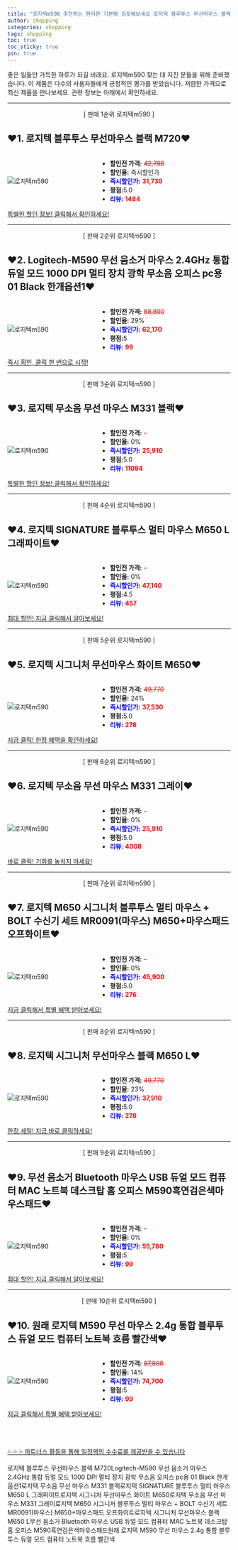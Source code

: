 ```yaml
---
title: "로지텍m590 추천하는 편리한 기본템 검토해보세요 로지텍 블루투스 무선마우스 블랙 M720"
author: shopping
categories: shopping
tags: shopping
toc: true
toc_sticky: true
pin: true
---
```

좋은 일들만 가득한 하루가 되길 바래요. 로지텍m590 찾는 데 지친 분들을 위해 준비했습니다. 이 제품은 다수의 사용자들에게 긍정적인 평가를 받았습니다. 저렴한 가격으로 최신 제품을 만나보세요. 관련 정보는 아래에서 확인하세요.

---
<p class="toplist" style="margin: 0 auto; display: block; width: fit-content;">[ 판매 1순위 로지텍m590 ]</p>

<h2><strong>❤️1. 로지텍 블루투스 무선마우스 블랙 M720❤️</strong></h2>

<div style="display: flex; align-items: center;">
    <div style="flex: 0.4;">
        <img src="https://thumbnail10.coupangcdn.com/thumbnails/remote/230x230ex/image/vendor_inventory/086f/069f821455fb0208c3532b943f3acca4139f28c982553d4a34eaf8377144.JPG" alt="로지텍m590" style="max-width: 100%;">
    </div>
    <div style="flex: 0.6; margin-left: 10px;">
        <ul>
            <li><strong>할인전 가격:</strong> <del style="color: red;">42,780</del></li>
            <li><strong>할인율:</strong> 즉시할인가</li>
            <li><span style='color:blue'><strong>즉시할인가:</strong></span> <span style='color:red'><strong>31,730</strong></span></li>
            <li><strong>평점:</strong>5.0</li>
            <li><span style='color:blue'><strong>리뷰:</strong></span> <span style='color:red'><strong>1484</strong></span></li>
        </ul>
    </div>
</div>
<div class="center">
    <a href="https://William4Davisa.github.io?lptag=AF9450613&subid=githubio&pageKey=6320367142&traceid=V0-153&itemId=13169409513&vendorItemId=80428088025" class="myButton">
        특별한 할인 정보! 클릭해서 확인하세요!
    </a>
</div>


---
<p class="toplist" style="margin: 0 auto; display: block; width: fit-content;">[ 판매 2순위 로지텍m590 ]</p>

<h2><strong>❤️2. Logitech-M590 무선 음소거 마우스 2.4GHz 통합 듀얼 모드 1000 DPI 멀티 장치 광학 무소음 오피스 pc용 01 Black 한개옵션1❤️</strong></h2>

<div style="display: flex; align-items: center;">
    <div style="flex: 0.4;">
        <img src="https://thumbnail6.coupangcdn.com/thumbnails/remote/230x230ex/image/vendor_inventory/6dae/803e390f9e873de191638de127661af02aec207a1172bdb0c96ddf2e1418.jpg" alt="로지텍m590" style="max-width: 100%;">
    </div>
    <div style="flex: 0.6; margin-left: 10px;">
        <ul>
            <li><strong>할인전 가격:</strong> <del style="color: red;">88,800</del></li>
            <li><strong>할인율:</strong> 29%</li>
            <li><span style='color:blue'><strong>즉시할인가:</strong></span> <span style='color:red'><strong>62,170</strong></span></li>
            <li><strong>평점:</strong>5</li>
            <li><span style='color:blue'><strong>리뷰:</strong></span> <span style='color:red'><strong>99</strong></span></li>
        </ul>
    </div>
</div>
<div class="center">
    <a href="https://William4Davisa.github.io?lptag=AF9450613&subid=githubio&pageKey=7031747794&traceid=V0-153&itemId=17355756092&vendorItemId=85029659379" class="myButton">
        즉시 확인, 클릭 한 번으로 시작!
    </a>
</div>


---
<p class="toplist" style="margin: 0 auto; display: block; width: fit-content;">[ 판매 3순위 로지텍m590 ]</p>

<h2><strong>❤️3. 로지텍 무소음 무선 마우스 M331 블랙❤️</strong></h2>

<div style="display: flex; align-items: center;">
    <div style="flex: 0.4;">
        <img src="https://thumbnail7.coupangcdn.com/thumbnails/remote/230x230ex/image/retail/images/351324259118263-8a412a23-0be4-444c-abcc-5f23a02f1eda.jpg" alt="로지텍m590" style="max-width: 100%;">
    </div>
    <div style="flex: 0.6; margin-left: 10px;">
        <ul>
            <li><strong>할인전 가격:</strong> <del style="color: red;">-</del></li>
            <li><strong>할인율:</strong> 0%</li>
            <li><span style='color:blue'><strong>즉시할인가:</strong></span> <span style='color:red'><strong>25,910</strong></span></li>
            <li><strong>평점:</strong>5.0</li>
            <li><span style='color:blue'><strong>리뷰:</strong></span> <span style='color:red'><strong>11094</strong></span></li>
        </ul>
    </div>
</div>
<div class="center">
    <a href="https://William4Davisa.github.io?lptag=AF9450613&subid=githubio&pageKey=6159950381&traceid=V0-153&itemId=11948008563&vendorItemId=3299873959" class="myButton">
        특별한 할인 정보! 클릭해서 확인하세요!
    </a>
</div>


---
<p class="toplist" style="margin: 0 auto; display: block; width: fit-content;">[ 판매 4순위 로지텍m590 ]</p>

<h2><strong>❤️4. 로지텍 SIGNATURE 블루투스 멀티 마우스 M650 L 그래파이트❤️</strong></h2>

<div style="display: flex; align-items: center;">
    <div style="flex: 0.4;">
        <img src="https://thumbnail7.coupangcdn.com/thumbnails/remote/230x230ex/image/retail/images/2023/05/03/11/8/ea725a59-2cf1-4fb2-8bad-bbd73c1885a2.jpg" alt="로지텍m590" style="max-width: 100%;">
    </div>
    <div style="flex: 0.6; margin-left: 10px;">
        <ul>
            <li><strong>할인전 가격:</strong> <del style="color: red;">-</del></li>
            <li><strong>할인율:</strong> 0%</li>
            <li><span style='color:blue'><strong>즉시할인가:</strong></span> <span style='color:red'><strong>47,140</strong></span></li>
            <li><strong>평점:</strong>4.5</li>
            <li><span style='color:blue'><strong>리뷰:</strong></span> <span style='color:red'><strong>457</strong></span></li>
        </ul>
    </div>
</div>
<div class="center">
    <a href="https://William4Davisa.github.io?lptag=AF9450613&subid=githubio&pageKey=7310195790&traceid=V0-153&itemId=18726048797&vendorItemId=85858746673" class="myButton">
        최대 할인! 지금 클릭해서 알아보세요!
    </a>
</div>


---
<p class="toplist" style="margin: 0 auto; display: block; width: fit-content;">[ 판매 5순위 로지텍m590 ]</p>

<h2><strong>❤️5. 로지텍 시그니처 무선마우스 화이트 M650❤️</strong></h2>

<div style="display: flex; align-items: center;">
    <div style="flex: 0.4;">
        <img src="https://thumbnail7.coupangcdn.com/thumbnails/remote/230x230ex/image/vendor_inventory/8da8/a9b8d093cf7a75ae61a466d62b83f7019e09f0ebda82c08e3fe22f966e7a.jpg" alt="로지텍m590" style="max-width: 100%;">
    </div>
    <div style="flex: 0.6; margin-left: 10px;">
        <ul>
            <li><strong>할인전 가격:</strong> <del style="color: red;">49,770</del></li>
            <li><strong>할인율:</strong> 24%</li>
            <li><span style='color:blue'><strong>즉시할인가:</strong></span> <span style='color:red'><strong>37,530</strong></span></li>
            <li><strong>평점:</strong>5.0</li>
            <li><span style='color:blue'><strong>리뷰:</strong></span> <span style='color:red'><strong>278</strong></span></li>
        </ul>
    </div>
</div>
<div class="center">
    <a href="https://William4Davisa.github.io?lptag=AF9450613&subid=githubio&pageKey=6274799418&traceid=V0-153&itemId=12852287705&vendorItemId=80117733915" class="myButton">
        지금 클릭! 한정 혜택을 확인하세요!
    </a>
</div>


---
<p class="toplist" style="margin: 0 auto; display: block; width: fit-content;">[ 판매 6순위 로지텍m590 ]</p>

<h2><strong>❤️6. 로지텍 무소음 무선 마우스 M331 그레이❤️</strong></h2>

<div style="display: flex; align-items: center;">
    <div style="flex: 0.4;">
        <img src="https://thumbnail9.coupangcdn.com/thumbnails/remote/230x230ex/image/retail/images/543198804660463-b0eca84d-f109-4c09-8324-0b7734771cc8.jpg" alt="로지텍m590" style="max-width: 100%;">
    </div>
    <div style="flex: 0.6; margin-left: 10px;">
        <ul>
            <li><strong>할인전 가격:</strong> <del style="color: red;">-</del></li>
            <li><strong>할인율:</strong> 0%</li>
            <li><span style='color:blue'><strong>즉시할인가:</strong></span> <span style='color:red'><strong>25,910</strong></span></li>
            <li><strong>평점:</strong>5.0</li>
            <li><span style='color:blue'><strong>리뷰:</strong></span> <span style='color:red'><strong>4008</strong></span></li>
        </ul>
    </div>
</div>
<div class="center">
    <a href="https://William4Davisa.github.io?lptag=AF9450613&subid=githubio&pageKey=8171807969&traceid=V0-153&itemId=23342610788&vendorItemId=3299873960" class="myButton">
        바로 클릭! 기회를 놓치지 마세요!
    </a>
</div>


---
<p class="toplist" style="margin: 0 auto; display: block; width: fit-content;">[ 판매 7순위 로지텍m590 ]</p>

<h2><strong>❤️7. 로지텍 M650 시그니처 블루투스 멀티 마우스 + BOLT 수신기 세트 MR0091(마우스) M650+마우스패드 오프화이트❤️</strong></h2>

<div style="display: flex; align-items: center;">
    <div style="flex: 0.4;">
        <img src="https://thumbnail6.coupangcdn.com/thumbnails/remote/230x230ex/image/vendor_inventory/5312/d8ec09d52ee5c4bd834564d14b766fcca734d3e0eca1098fcfb309fb40d7.jpg" alt="로지텍m590" style="max-width: 100%;">
    </div>
    <div style="flex: 0.6; margin-left: 10px;">
        <ul>
            <li><strong>할인전 가격:</strong> <del style="color: red;">-</del></li>
            <li><strong>할인율:</strong> 0%</li>
            <li><span style='color:blue'><strong>즉시할인가:</strong></span> <span style='color:red'><strong>45,900</strong></span></li>
            <li><strong>평점:</strong>5.0</li>
            <li><span style='color:blue'><strong>리뷰:</strong></span> <span style='color:red'><strong>276</strong></span></li>
        </ul>
    </div>
</div>
<div class="center">
    <a href="https://William4Davisa.github.io?lptag=AF9450613&subid=githubio&pageKey=7415016147&traceid=V0-153&itemId=23255516319&vendorItemId=90287908337" class="myButton">
        지금 클릭해서 특별 혜택 받아보세요!
    </a>
</div>


---
<p class="toplist" style="margin: 0 auto; display: block; width: fit-content;">[ 판매 8순위 로지텍m590 ]</p>

<h2><strong>❤️8. 로지텍 시그니처 무선마우스 블랙 M650 L❤️</strong></h2>

<div style="display: flex; align-items: center;">
    <div style="flex: 0.4;">
        <img src="https://thumbnail8.coupangcdn.com/thumbnails/remote/230x230ex/image/vendor_inventory/66e1/7ea941cd7f2d996100fd6f197f6fcfab8d88174db583819e64511ab71edf.jpg" alt="로지텍m590" style="max-width: 100%;">
    </div>
    <div style="flex: 0.6; margin-left: 10px;">
        <ul>
            <li><strong>할인전 가격:</strong> <del style="color: red;">49,770</del></li>
            <li><strong>할인율:</strong> 23%</li>
            <li><span style='color:blue'><strong>즉시할인가:</strong></span> <span style='color:red'><strong>37,910</strong></span></li>
            <li><strong>평점:</strong>5.0</li>
            <li><span style='color:blue'><strong>리뷰:</strong></span> <span style='color:red'><strong>278</strong></span></li>
        </ul>
    </div>
</div>
<div class="center">
    <a href="https://William4Davisa.github.io?lptag=AF9450613&subid=githubio&pageKey=6274799418&traceid=V0-153&itemId=12852287699&vendorItemId=80117733853" class="myButton">
        한정 세일! 지금 바로 클릭하세요!
    </a>
</div>


---
<p class="toplist" style="margin: 0 auto; display: block; width: fit-content;">[ 판매 9순위 로지텍m590 ]</p>

<h2><strong>❤️9. 무선 음소거 Bluetooth 마우스 USB 듀얼 모드 컴퓨터 MAC 노트북 데스크탑 홈 오피스 M590흑연검은색마우스패드❤️</strong></h2>

<div style="display: flex; align-items: center;">
    <div style="flex: 0.4;">
        <img src="https://thumbnail7.coupangcdn.com/thumbnails/remote/230x230ex/image/vendor_inventory/8d13/547c3bc092deb0f9e54e156a9904004648716e9ac71f243c0418214a47f1.jpeg" alt="로지텍m590" style="max-width: 100%;">
    </div>
    <div style="flex: 0.6; margin-left: 10px;">
        <ul>
            <li><strong>할인전 가격:</strong> <del style="color: red;">-</del></li>
            <li><strong>할인율:</strong> 0%</li>
            <li><span style='color:blue'><strong>즉시할인가:</strong></span> <span style='color:red'><strong>55,780</strong></span></li>
            <li><strong>평점:</strong>5</li>
            <li><span style='color:blue'><strong>리뷰:</strong></span> <span style='color:red'><strong>99</strong></span></li>
        </ul>
    </div>
</div>
<div class="center">
    <a href="https://William4Davisa.github.io?lptag=AF9450613&subid=githubio&pageKey=6990440051&traceid=V0-153&itemId=17107603370&vendorItemId=84281353695" class="myButton">
        최대 할인! 지금 클릭해서 알아보세요!
    </a>
</div>


---
<p class="toplist" style="margin: 0 auto; display: block; width: fit-content;">[ 판매 10순위 로지텍m590 ]</p>

<h2><strong>❤️10. 원래 로지텍 M590 무선 마우스 2.4g 통합 블루투스 듀얼 모드 컴퓨터 노트북 흐름 빨간색❤️</strong></h2>

<div style="display: flex; align-items: center;">
    <div style="flex: 0.4;">
        <img src="https://thumbnail9.coupangcdn.com/thumbnails/remote/230x230ex/image/vendor_inventory/28f8/61c28a16c1dcd03578fd730670cfc93806515725c927412f8fc59ea7b2ca.jpg" alt="로지텍m590" style="max-width: 100%;">
    </div>
    <div style="flex: 0.6; margin-left: 10px;">
        <ul>
            <li><strong>할인전 가격:</strong> <del style="color: red;">87,800</del></li>
            <li><strong>할인율:</strong> 14%</li>
            <li><span style='color:blue'><strong>즉시할인가:</strong></span> <span style='color:red'><strong>74,700</strong></span></li>
            <li><strong>평점:</strong>5</li>
            <li><span style='color:blue'><strong>리뷰:</strong></span> <span style='color:red'><strong>99</strong></span></li>
        </ul>
    </div>
</div>
<div class="center">
    <a href="https://William4Davisa.github.io?lptag=AF9450613&subid=githubio&pageKey=6623476232&traceid=V0-153&itemId=15068841871&vendorItemId=82747120786" class="myButton">
        지금 클릭해서 특별 혜택 받아보세요!
    </a>
</div>

<br><br><br>[💦 💦 💦 파트너스 활동을 통해 일정액의 수수료를 제공받을 수 있습니다](https://link.coupang.com/a/bcpT2c)<br><br>로지텍 블루투스 무선마우스 블랙 M720Logitech-M590 무선 음소거 마우스 2.4GHz 통합 듀얼 모드 1000 DPI 멀티 장치 광학 무소음 오피스 pc용 01 Black 한개옵션1로지텍 무소음 무선 마우스 M331 블랙로지텍 SIGNATURE 블루투스 멀티 마우스 M650 L 그래파이트로지텍 시그니처 무선마우스 화이트 M650로지텍 무소음 무선 마우스 M331 그레이로지텍 M650 시그니처 블루투스 멀티 마우스 + BOLT 수신기 세트 MR0091(마우스) M650+마우스패드 오프화이트로지텍 시그니처 무선마우스 블랙 M650 L무선 음소거 Bluetooth 마우스 USB 듀얼 모드 컴퓨터 MAC 노트북 데스크탑 홈 오피스 M590흑연검은색마우스패드원래 로지텍 M590 무선 마우스 2.4g 통합 블루투스 듀얼 모드 컴퓨터 노트북 흐름 빨간색